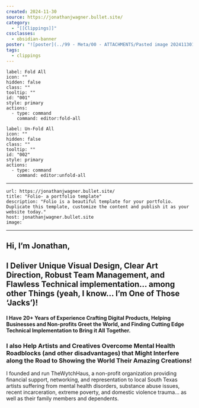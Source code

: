 ```yaml
---
created: 2024-11-30
source: https://jonathanjwagner.bullet.site/
category:
  - "[[Clippings]]"
cssclasses:
  - obsidian-banner
poster: "![poster](../99 - Meta/00 - ATTACHMENTS/Pasted image 20241130120240.png)"
tags:
  - clippings
---
```


```meta-bind-button
label: Fold All
icon: ""
hidden: false
class: ""
tooltip: ""
id: "001"
style: primary
actions:
  - type: command
    command: editor:fold-all
```

```meta-bind-button
label: Un-Fold All
icon: ""
hidden: false
class: ""
tooltip: ""
id: "002"
style: primary
actions:
  - type: command
    command: editor:unfold-all
```

***

```cardlink
url: https://jonathanjwagner.bullet.site/
title: "Folio- a portfolio template"
description: "Folio is a beautiful template for your portfolio. Duplicate this template, customize the content and publish it as your website today."
host: jonathanjwagner.bullet.site
image: 
```

***

## Hi, I’m Jonathan,

## I Deliver Unique Visual Design, Clear Art Direction, Robust Team Management, and Flawless Technical implementation… among other Things (yeah, I know… I’m One of Those ‘Jacks’)!

#### I Have 20+ Years of Experience Crafting Digital Products, Helping Businesses and Non-profits Greet the World, and Finding Cutting Edge Technical Implementation to Bring it All Together.

### I also Help Artists and Creatives Overcome Mental Health Roadblocks (and other disadvantages) that Might Interfere along the Road to Showing the World Their Amazing Creations!

I founded and run TheWytchHaus, a non-profit organization providing financial support, networking, and representation to local South Texas artists suffering from mental health disorders, substance abuse issues, recent incarceration, extreme poverty, and domestic violence trauma… as well as their family members and dependents.
